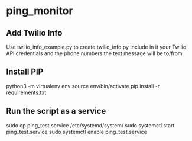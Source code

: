 # ping_monitor

## Add Twilio Info
Use twilio_info_example.py to create twilio_info.py
Include in it your Twilio API credentials and the phone numbers the text message will be to/from.  

## Install PIP
python3 -m virtualenv env
source env/bin/activate
pip install -r requirements.txt 

## Run the script as a service
sudo cp ping_test.service /etc/systemd/system/
sudo systemctl start ping_test.service 
sudo systemctl enable ping_test.service 